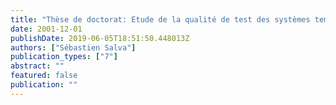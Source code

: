 ```yaml
---
title: "Thèse de doctorat: Etude de la qualité de test des systèmes temporisés"
date: 2001-12-01
publishDate: 2019-06-05T18:51:50.448013Z
authors: ["Sébastien Salva"]
publication_types: ["7"]
abstract: ""
featured: false
publication: ""
---
```


